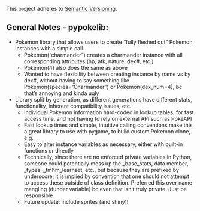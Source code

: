 This project adheres to [Semantic Versioning](https://semver.org/spec/v2.0.0.html).


## General Notes - pypokelib:

* Pokemon library that allows users to create “fully fleshed out” Pokemon instances  with a simple call.
    - Pokemon(“charmander”) creates a charmander instance with all corresponding attributes (hp, atk, nature, dex#, etc.)
    - Pokemon(4) also does the same as above
    - Wanted to have flexibility between creating instance by name vs by dex#, without having to say something like Pokemon(species=“Charmander”) or Pokemon(dex_num=4), bc that’s annoying and kinda ugly
* Library split by generation, as different generations have different stats, functionality, inherent compatibility issues, etc.
    - Individual Pokemon information hard-coded in lookup tables, for fast access time, and not having to rely on external API such as PokeAPI
    - Fast lookup times and simple, intuitive calling conventions make this a great library to use with pygame, to build custom Pokemon clone, e.g.
    - Easy to alter instance variables as necessary, either with built-in functions or directly
    - Technically, since there are no enforced private variables in Python, someone could potentially mess up the _base_stats, data member, _types, _tmhm_learnset, etc., but because they are prefixed by underscore, it is implied by convention that one should not attempt to access these outside of class definition. Preferred this over name mangling (dunder variable) bc even that isn’t truly private. Just be responsible
    - Future update: include sprites (and shiny)!

